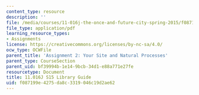```yaml
---
content_type: resource
description: ''
file: /media/courses/11-016j-the-once-and-future-city-spring-2015/f087199e4275da8c3319046c19d2ae62_MIT11_016JS15_Library.pdf
file_type: application/pdf
learning_resource_types:
- Assignments
license: https://creativecommons.org/licenses/by-nc-sa/4.0/
ocw_type: OCWFile
parent_title: 'Assignment 2: Your Site and Natural Processes'
parent_type: CourseSection
parent_uid: bf39994b-1e14-9bcb-34d1-e88a771e27fe
resourcetype: Document
title: 11.016J S15 Library Guide
uid: f087199e-4275-da8c-3319-046c19d2ae62
---
```


